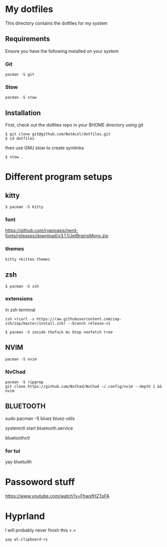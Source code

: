 # My dotfiles

This directory contains the dotfiles for my system

## Requirements

Ensure you have the following installed on your system

### Git

```
pacman -S git
```

### Stow

```
pacman -S stow
```

## Installation

First, check out the dotfiles repo in your $HOME directory using git

```
$ git clone git@github.com/NotAcol/dotfiles.git
$ cd dotfiles
```

then use GNU stow to create symlinks

```
$ stow .
```

# Different program setups

## kitty

```
$ pacman -S kitty
```

### font 

https://github.com/ryanoasis/nerd-fonts/releases/download/v3.1.1/JetBrainsMono.zip

### themes

```
kitty +kitten themes
```

## zsh

```
$ pacman -S zsh
```

### extensions 

in zsh terminal

```
zsh <(curl -s https://raw.githubusercontent.com/zap-zsh/zap/master/install.zsh) --branch release-v1
```

```
$ pacman -S zoxide thefuck mc btop neofetch tree
```


## NVIM

```
pacman -S nvim
```
### NvChad

```
pacman -S ripgrep
git clone https://github.com/NvChad/NvChad ~/.config/nvim --depth 1 && nvim
```

## BLUETOOTH

sudo pacman -S bluez bluez-utils 

systemctl start bluetooth.service

bluetoothctl

### for tui

yay bluetuith


# Passoword stuff

https://www.youtube.com/watch?v=FhwsfH2TpFA

# Hyprland 

I will probably never finish this >.<

```
yay wl-clipboard-rs
```
